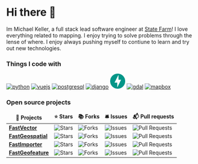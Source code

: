 <h1> Hi there 👋 </h1>

<p>Im Michael Keller, a full stack lead software engineer at <a href="https://www.statefarm.com/">State Farm</a>! I love everything related to mapping. I enjoy trying to solve problems through the lense of where. I enjoy always pushing myself to contiune to learn and try out new technologies.</p>

<h3>Things I code with</h3>

 <p align="left"> 
  <a href="https://www.python.org/" target="_blank"> <img src="https://www.vectorlogo.zone/logos/python/python-icon.svg" alt="python" width="40" height="40"/></a>
  <a href="https://vuejs.org/" target="_blank"> <img src="https://www.vectorlogo.zone/logos/vuejs/vuejs-icon.svg" alt="vuejs" width="40" height="40"/></a>
  <a href="https://www.postgresql.org/" target="_blank"> <img src="https://www.vectorlogo.zone/logos/postgresql/postgresql-icon.svg" alt="postgresql" width="40" height="40"/></a>
  <a href="https://www.djangoproject.com/" target="_blank"> <img src="https://www.vectorlogo.zone/logos/djangoproject/djangoproject-icon.svg" alt="django" width="40" height="40"/></a>
  <a href="https://fastapi.tiangolo.com/" target="_blank"> <img src="https://raw.githubusercontent.com/devicons/devicon/master/icons/fastapi/fastapi-original.svg" alt="fastapi" width="40" height="40"/></a>
  <a href="https://gdal.org/" target="_blank"> <img src="https://www.vectorlogo.zone/logos/gdal/gdal-icon.svg" alt="gdal" width="40" height="40"/></a>
  <a href="https://www.mapbox.com/" target="_blank"> <img src="https://www.vectorlogo.zone/logos/mapbox/mapbox-icon.svg" alt="mapbox" width="40" height="40"/></a>
 </p>


<h3>Open source projects</h3>
<table>
  <thead align="center">
    <tr border: none;>
      <td><b>🎁 Projects</b></td>
      <td><b>⭐ Stars</b></td>
      <td><b>📚 Forks</b></td>
      <td><b>🛎 Issues</b></td>
      <td><b>📬 Pull requests</b></td>
    </tr>
  </thead>
  <tbody>
    <tr>
      <td><a href="https://github.com/mkeller3/FastVector"><b>FastVector</b></a></td>
      <td><img alt="Stars" src="https://img.shields.io/github/stars/mkeller3/FastVector?style=flat-square&labelColor=343b41"/></td>
      <td><img alt="Forks" src="https://img.shields.io/github/forks/mkeller3/FastVector?style=flat-square&labelColor=343b41"/></td>
      <td><img alt="Issues" src="https://img.shields.io/github/issues/mkeller3/FastVector?style=flat-square&labelColor=343b41"/></td>
      <td><img alt="Pull Requests" src="https://img.shields.io/github/issues-pr/mkeller3/FastVector?style=flat-square&labelColor=343b41"/></td>
    </tr>
    <tr>
      <td><a href="https://github.com/mkeller3/FastVector"><b>FastGeospatial</b></a></td>
      <td><img alt="Stars" src="https://img.shields.io/github/stars/mkeller3/FastGeospatial?style=flat-square&labelColor=343b41"/></td>
      <td><img alt="Forks" src="https://img.shields.io/github/forks/mkeller3/FastGeospatial?style=flat-square&labelColor=343b41"/></td>
      <td><img alt="Issues" src="https://img.shields.io/github/issues/mkeller3/FastGeospatial?style=flat-square&labelColor=343b41"/></td>
      <td><img alt="Pull Requests" src="https://img.shields.io/github/issues-pr/mkeller3/FastGeospatial?style=flat-square&labelColor=343b41"/></td>
    </tr>
    <tr>
      <td><a href="https://github.com/mkeller3/FastVector"><b>FastImporter</b></a></td>
      <td><img alt="Stars" src="https://img.shields.io/github/stars/mkeller3/FastImporter?style=flat-square&labelColor=343b41"/></td>
      <td><img alt="Forks" src="https://img.shields.io/github/forks/mkeller3/FastImporter?style=flat-square&labelColor=343b41"/></td>
      <td><img alt="Issues" src="https://img.shields.io/github/issues/mkeller3/FastImporter?style=flat-square&labelColor=343b41"/></td>
      <td><img alt="Pull Requests" src="https://img.shields.io/github/issues-pr/mkeller3/FastImporter?style=flat-square&labelColor=343b41"/></td>
    </tr>
    <tr>
      <td><a href="https://github.com/mkeller3/FastVector"><b>FastGeofeature</b></a></td>
      <td><img alt="Stars" src="https://img.shields.io/github/stars/mkeller3/FastGeofeature?style=flat-square&labelColor=343b41"/></td>
      <td><img alt="Forks" src="https://img.shields.io/github/forks/mkeller3/FastGeofeature?style=flat-square&labelColor=343b41"/></td>
      <td><img alt="Issues" src="https://img.shields.io/github/issues/mkeller3/FastGeofeature?style=flat-square&labelColor=343b41"/></td>
      <td><img alt="Pull Requests" src="https://img.shields.io/github/issues-pr/mkeller3/FastGeofeature?style=flat-square&labelColor=343b41"/></td>
    </tr>
  </tbody>
</table>


<!--
**mkeller3/mkeller3** is a ✨ _special_ ✨ repository because its `README.md` (this file) appears on your GitHub profile.

Here are some ideas to get you started:

- 🔭 I’m currently working on ...
- 🌱 I’m currently learning ...
- 👯 I’m looking to collaborate on ...
- 🤔 I’m looking for help with ...
- 💬 Ask me about ...
- 📫 How to reach me: ...
- 😄 Pronouns: ...
- ⚡ Fun fact: ...
-->
